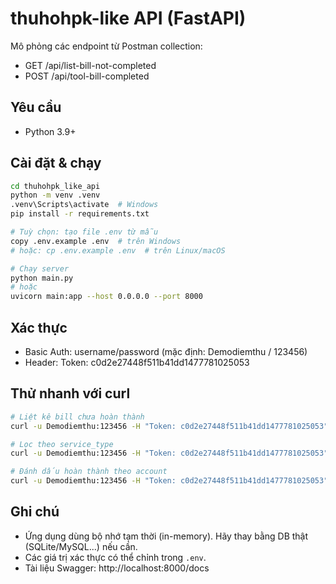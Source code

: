
# thuhohpk-like API (FastAPI)

Mô phỏng các endpoint từ Postman collection:
- GET /api/list-bill-not-completed
- POST /api/tool-bill-completed

## Yêu cầu
- Python 3.9+

## Cài đặt & chạy
```bash
cd thuhohpk_like_api
python -m venv .venv
.venv\Scripts\activate  # Windows
pip install -r requirements.txt

# Tuỳ chọn: tạo file .env từ mẫu
copy .env.example .env  # trên Windows
# hoặc: cp .env.example .env  # trên Linux/macOS

# Chạy server
python main.py
# hoặc
uvicorn main:app --host 0.0.0.0 --port 8000
```

## Xác thực
- Basic Auth: username/password (mặc định: Demodiemthu / 123456)
- Header: Token: c0d2e27448f511b41dd1477781025053

## Thử nhanh với curl
```bash
# Liệt kê bill chưa hoàn thành
curl -u Demodiemthu:123456 -H "Token: c0d2e27448f511b41dd1477781025053" "http://localhost:8000/api/list-bill-not-completed"

# Lọc theo service_type
curl -u Demodiemthu:123456 -H "Token: c0d2e27448f511b41dd1477781025053" "http://localhost:8000/api/list-bill-not-completed?service_type=deposit"

# Đánh dấu hoàn thành theo account
curl -u Demodiemthu:123456 -H "Token: c0d2e27448f511b41dd1477781025053" -X POST "http://localhost:8000/api/tool-bill-completed" -H "Content-Type: application/json" -d "{\"account\": \"0912345618\"}"
```

## Ghi chú
- Ứng dụng dùng bộ nhớ tạm thời (in-memory). Hãy thay bằng DB thật (SQLite/MySQL...) nếu cần.
- Các giá trị xác thực có thể chỉnh trong `.env`.
- Tài liệu Swagger: http://localhost:8000/docs
```
